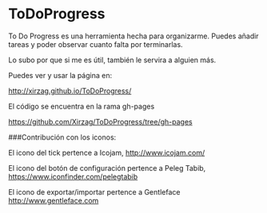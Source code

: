 # ToDoProgress
To Do Progress es una herramienta hecha para organizarme.
Puedes añadir tareas y poder observar cuanto falta por terminarlas.

Lo subo por que si me es útil, también le servira a alguien más.

Puedes ver y usar la página en: 

http://xirzag.github.io/ToDoProgress/


El código se encuentra en la rama gh-pages

https://github.com/Xirzag/ToDoProgress/tree/gh-pages



###Contribución con los iconos:

El icono del tick pertence a Icojam, http://www.icojam.com/ 

El icono del botón de configuración pertence a Peleg Tabib, https://www.iconfinder.com/pelegtabib

El icono de exportar/importar pertence a Gentleface http://www.gentleface.com
